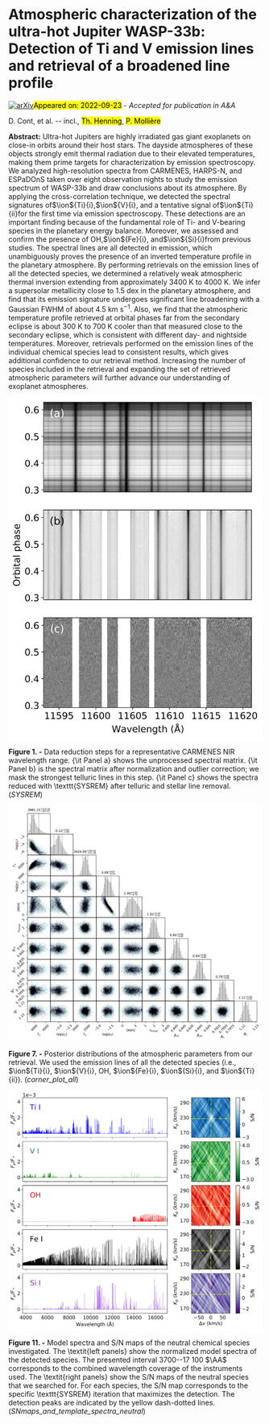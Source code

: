 <div class="macros" style="visibility:hidden;">
$\newcommand{\ensuremath}{}$
$\newcommand{\xspace}{}$
$\newcommand{\object}[1]{\texttt{#1}}$
$\newcommand{\farcs}{{.}''}$
$\newcommand{\farcm}{{.}'}$
$\newcommand{\arcsec}{''}$
$\newcommand{\arcmin}{'}$
$\newcommand{\ion}[2]{#1#2}$
$\newcommand{\textsc}[1]{\textrm{#1}}$
$\newcommand{\hl}[1]{\textrm{#1}}$
$\newcommand{\arraystretch}{1.3}$
$\newcommand{\arraystretch}{1.3}$
$\newcommand{\arraystretch}{1.3}$
$\newcommand{\arraystretch}{1.3}$
$\newcommand{\arraystretch}{1.4}$</div>

<div class="macros" style="visibility:hidden;">
$\newcommand{$\ensuremath$}{}$
$\newcommand{$\xspace$}{}$
$\newcommand{$\object$}[1]{\texttt{#1}}$
$\newcommand{$\farcs$}{{.}''}$
$\newcommand{$\farcm$}{{.}'}$
$\newcommand{$\arcsec$}{''}$
$\newcommand{$\arcmin$}{'}$
$\newcommand{$\ion$}[2]{#1#2}$
$\newcommand{$\textsc$}[1]{\textrm{#1}}$
$\newcommand{$\hl$}[1]{\textrm{#1}}$
$\newcommand{$\arraystretch$}{1.3}$
$\newcommand{$\arraystretch$}{1.3}$
$\newcommand{$\arraystretch$}{1.3}$
$\newcommand{$\arraystretch$}{1.3}$
$\newcommand{$\arraystretch$}{1.4}$</div>



<div id="title">

# Atmospheric characterization of the ultra-hot Jupiter WASP-33b: Detection of Ti and V emission lines and retrieval of a broadened line profile

</div>
<div id="comments">

[![arXiv](https://img.shields.io/badge/arXiv-2209.10618-b31b1b.svg)](https://arxiv.org/abs/2209.10618)<mark>Appeared on: 2022-09-23</mark> - _Accepted for publication in A&A_

</div>
<div id="authors">

D. Cont, et al. -- incl., <mark><mark>Th. Henning</mark></mark>, <mark><mark>P. Mollière</mark></mark>

</div>
<div id="abstract">

**Abstract:** Ultra-hot Jupiters are highly irradiated gas giant exoplanets on close-in orbits around their host stars. The dayside atmospheres of these objects strongly emit thermal radiation due to their elevated temperatures, making them prime targets for characterization by emission spectroscopy. We analyzed high-resolution spectra from CARMENES, HARPS-N, and ESPaDOnS taken over eight observation nights to study the emission spectrum of WASP-33b and draw conclusions about its atmosphere. By applying the cross-correlation technique, we detected the spectral signatures of$\ion${Ti}{i},$\ion${V}{i}, and a tentative signal of$\ion${Ti}{ii}for the first time via emission spectroscopy. These detections are an important finding because of the fundamental role of Ti- and V-bearing species in the planetary energy balance. Moreover, we assessed and confirm the presence of OH,$\ion${Fe}{i}, and$\ion${Si}{i}from previous studies. The spectral lines are all detected in emission, which unambiguously proves the presence of an inverted temperature profile in the planetary atmosphere. By performing retrievals on the emission lines of all the detected species, we determined a relatively weak atmospheric thermal inversion extending from approximately 3400 K to 4000 K. We infer a supersolar metallicity close to 1.5 dex in the planetary atmosphere, and find that its emission signature undergoes significant line broadening with a Gaussian FWHM of about 4.5 km s$^{-1}$. Also, we find that the atmospheric temperature profile retrieved at orbital phases far from the secondary eclipse is about 300 K to 700 K cooler than that measured close to the secondary eclipse, which is consistent with different day- and nightside temperatures. Moreover, retrievals performed on the emission lines of the individual chemical species lead to consistent results, which gives additional confidence to our retrieval method. Increasing the number of species included in the retrieval and expanding the set of retrieved atmospheric parameters will further advance our understanding of exoplanet atmospheres.

</div>

<div id="div_fig1">

<img src="tmp_2209.10618/./Figures/sysrem.png" alt="Fig1" width="100%"/>

**Figure 1. -** Data reduction steps for a representative CARMENES NIR wavelength range. {\it Panel a} shows the unprocessed spectral matrix. {\it Panel b} is the spectral matrix after normalization and outlier correction; we mask the strongest telluric lines in this step. {\it Panel c} shows the spectra reduced with \texttt{SYSREM} after telluric and stellar line removal. (*SYSREM*)

</div>
<div id="div_fig2">

<img src="tmp_2209.10618/./Figures/corner_plot_all.png" alt="Fig7" width="100%"/>

**Figure 7. -** Posterior distributions of the atmospheric parameters from our retrieval. We used the emission lines of all the detected species (i.e., $\ion${Ti}{i}, $\ion${V}{i}, OH, $\ion${Fe}{i}, $\ion${Si}{i}, and $\ion${Ti}{ii}). (*corner_plot_all*)

</div>
<div id="div_fig3">

<img src="tmp_2209.10618/./Figures/SNmaps_and_template_spectra_neutral.png" alt="Fig11" width="100%"/>

**Figure 11. -** Model spectra and S/N maps of the neutral chemical species investigated. The \textit{left panels} show the normalized model spectra of the detected species. The presented interval 3700--17 100 $\AA$ corresponds to the combined wavelength coverage of the instruments used. The \textit{right panels} show the S/N maps of the neutral species that we searched for. For each species, the S/N map corresponds to the specific \texttt{SYSREM} iteration that maximizes the detection. The detection peaks are indicated by the yellow dash-dotted lines. (*SNmaps_and_template_spectra_neutral*)

</div>